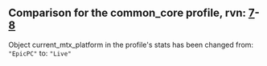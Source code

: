 ## Comparison for the common_core profile, rvn: [7](https://github.com/PRO100KatYT/FortniteProfileRevisions/tree/main/profiles/common_core/7%20common_core.json)-[8](https://github.com/PRO100KatYT/FortniteProfileRevisions/tree/main/profiles/common_core/8%20common_core.json)

Object current_mtx_platform in the profile's stats has been changed from: `"EpicPC"` to: `"Live"`
<br><br>
